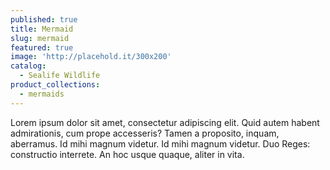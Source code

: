 ```yaml
---
published: true
title: Mermaid
slug: mermaid
featured: true
image: 'http://placehold.it/300x200'
catalog:
  - Sealife Wildlife
product_collections:
  - mermaids
---
```


Lorem ipsum dolor sit amet, consectetur adipiscing elit. Quid autem habent admirationis, cum prope accesseris? Tamen a proposito, inquam, aberramus. Id mihi magnum videtur. Id mihi magnum videtur. Duo Reges: constructio interrete. An hoc usque quaque, aliter in vita.